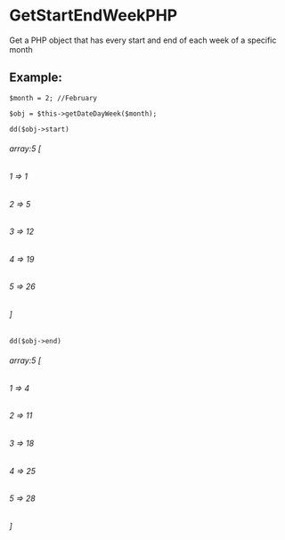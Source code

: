 # GetStartEndWeekPHP
Get a PHP object that has every start and end of each week of a specific month

## Example:
```
$month = 2; //February

$obj = $this->getDateDayWeek($month);

dd($obj->start)
```

###### array:5 [
######  1 => 1
######  2 => 5
######  3 => 12
######  4 => 19
######  5 => 26
######  ]
```
dd($obj->end)
```
###### array:5 [
######  1 => 4
######  2 => 11
######  3 => 18
######  4 => 25
######  5 => 28
######  ]
